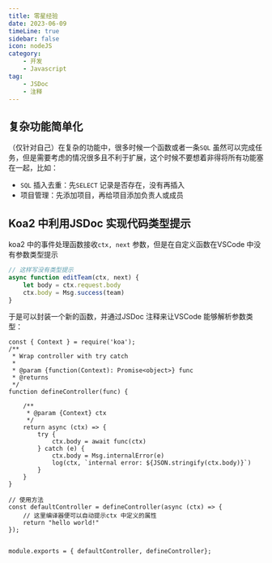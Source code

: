 ```yaml
---
title: 零星经验     
date: 2023-06-09    
timeLine: true
sidebar: false  
icon: nodeJS  
category:  
    - 开发  
    - Javascript     
tag:  
    - JSDoc  
    - 注释         
---    
```


## 复杂功能简单化   
（仅针对自己）在复杂的功能中，很多时候一个函数或者一条`SQL` 虽然可以完成任务，但是需要考虑的情况很多且不利于扩展，这个时候不要想着非得将所有功能塞在一起，比如：  
- `SQL` 插入去重：先`SELECT` 记录是否存在，没有再插入   
- 项目管理：先添加项目，再给项目添加负责人或成员  

## Koa2 中利用JSDoc 实现代码类型提示  
koa2 中的事件处理函数接收`ctx, next` 参数，但是在自定义函数在VSCode 中没有参数类型提示
```js
// 这样写没有类型提示
async function editTeam(ctx, next) {  
    let body = ctx.request.body
    ctx.body = Msg.success(team)
}
```  

于是可以封装一个新的函数，并通过JSDoc 注释来让VSCode 能够解析参数类型：  
```js{5}
const { Context } = require('koa');
/**
 * Wrap controller with try catch
 * 
 * @param {function(Context): Promise<object>} func 
 * @returns 
 */
function defineController(func) {

    /**
     * @param {Context} ctx
     */
    return async (ctx) => {
        try {
            ctx.body = await func(ctx)
        } catch (e) {
            ctx.body = Msg.internalError(e)
            log(ctx, `internal error: ${JSON.stringify(ctx.body)}`)
        }
    }
}

// 使用方法  
const defaultController = defineController(async (ctx) => {
    // 这里编译器便可以自动提示ctx 中定义的属性
    return "hello world!"
});


module.exports = { defaultController, defineController};
```
